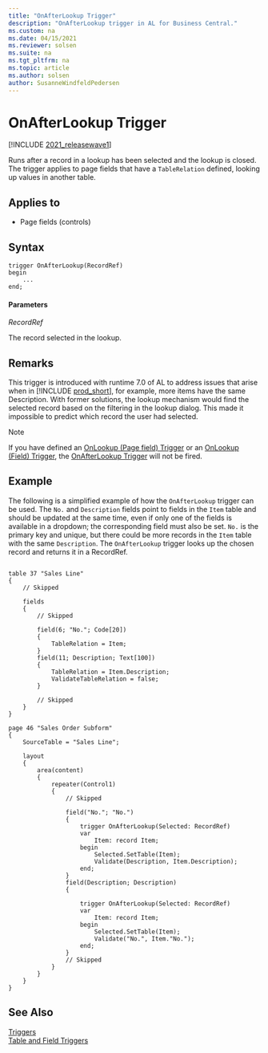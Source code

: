 ```yaml
---
title: "OnAfterLookup Trigger"
description: "OnAfterLookup trigger in AL for Business Central."
ms.custom: na
ms.date: 04/15/2021
ms.reviewer: solsen
ms.suite: na
ms.tgt_pltfrm: na
ms.topic: article
ms.author: solsen
author: SusanneWindfeldPedersen
---
```


# OnAfterLookup Trigger

[!INCLUDE [2021_releasewave1](../../includes/2021_releasewave1.md)]

Runs after a record in a lookup has been selected and the lookup is closed. The trigger applies to page fields that have a `TableRelation` defined, looking up values in another table.

## Applies to

- Page fields (controls)
  
## Syntax

```al
trigger OnAfterLookup(RecordRef)
begin
    ...
end;
```

#### Parameters

 *RecordRef*  

 The record selected in the lookup.

## Remarks

This trigger is introduced with runtime 7.0 of AL to address issues that arise when in [!INCLUDE [prod_short](../../includes/prod_short.md)], for example, more items have the same Description. With former solutions, the lookup mechanism would find the selected record based on the filtering in the lookup dialog. This made it impossible to predict which record the user had selected.

> [!NOTE]  
> If you have defined an [OnLookup (Page field) Trigger](devenv-onlookup-page-fields-trigger.md) or an [OnLookup (Field) Trigger](devenv-onlookup-fields-trigger.md), the [OnAfterLookup Trigger](devenv-onafterlookup-trigger.md) will not be fired.

## Example

The following is a simplified example of how the `OnAfterLookup` trigger can be used. The `No.` and `Description` fields point to fields in the `Item` table and should be updated at the same time, even if only one of the fields is available in a dropdown; the corresponding field must also be set. `No.` is the primary key and unique, but there could be more records in the `Item` table with the same `Description`. The `OnAfterLookup` trigger looks up the chosen record and returns it in a RecordRef.

```al

table 37 "Sales Line"
{
    // Skipped

    fields
    {
        // Skipped

        field(6; "No."; Code[20])
        {
            TableRelation = Item;
        }
        field(11; Description; Text[100])
        {
            TableRelation = Item.Description;
            ValidateTableRelation = false;
        }

        // Skipped
    }
}

page 46 "Sales Order Subform"
{
    SourceTable = "Sales Line";

    layout
    {
        area(content)
        {
            repeater(Control1)
            {
                // Skipped 

                field("No."; "No.")
                {
                    trigger OnAfterLookup(Selected: RecordRef)
                    var
                        Item: record Item;
                    begin
                        Selected.SetTable(Item);
                        Validate(Description, Item.Description);
                    end;
                }
                field(Description; Description)
                {

                    trigger OnAfterLookup(Selected: RecordRef)
                    var
                        Item: record Item;
                    begin
                        Selected.SetTable(Item);
                        Validate("No.", Item."No.");
                    end;
                }
                // Skipped
            }
        }
    }
}

```

## See Also  

[Triggers](devenv-triggers.md)  
[Table and Field Triggers](devenv-table-and-field-triggers.md)  
